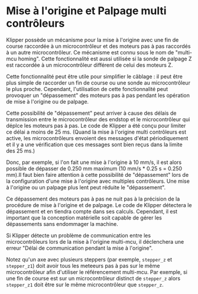 # Mise à l'origine et Palpage multi contrôleurs

Klipper possède un mécanisme pour la mise à l'origine avec une fin de course raccordée à un microcontrôleur et des moteurs pas à pas raccordés à un autre microcontrôleur. Ce mécanisme est connu sous le nom de "multi-mcu homing". Cette fonctionnalité est aussi utilisée si la sonde de palpage Z est raccordée à un microcontrôleur différent de celui des moteurs Z.

Cette fonctionnalité peut être utile pour simplifier le câblage : il peut être plus simple de raccorder un fin de course ou une sonde au microcontrôleur le plus proche. Cependant, l'utilisation de cette fonctionnalité peut provoquer un "dépassement" des moteurs pas à pas pendant les opération de mise à l'origine ou de palpage.

Cette possibilité de "dépassement" peut arriver à cause des délais de transmission entre le microcontrôleur des endstop et le microcontrôleur qui déplce les moteurs pas à pas. Le code de Klipper a été conçu pour limiter ce délai a moins de 25 ms. (Quand la mise à l'origine multi contrôleurs est active, les microcontrôleurs envoient des messages d'état périodiquement et il y a une vérification que ces messages sont bien reçus dans la limite des 25 ms.)

Donc, par exemple, si l'on fait une mise à l'origine à 10 mm/s, il est alors possible de dépasser de 0.250 mm maximum (10 mm/s * 0.25 s = 0.250 mm).Il faut bien faire attention à cette possibilité de "dépassement" lors de la configuration d'une mise à l'origine avec multiples contrôleurs. Une mise à l'origine ou un palpage plus lent peut réduite le "dépassement".

Ce dépassement des moteurs pas à pas ne nuit pas à la précision de la procédure de mise à l'origine et de palpage. Le code de Klipper détectera le dépassement et en tiendra compte dans ses calculs. Cependant, il est important que la conception matérielle soit capable de gérer les dépassements sans endommager la machine.

Si Klipper détecte un problème de communication entre les microcontrôleurs lors de la mise à l'origine multi-mcu, il déclenchera une erreur "Délai de communication pendant la mise à l'origine".

Notez qu'un axe avec plusieurs steppers (par exemple, `stepper_z` et `stepper_z1`) doit avoir tous les meteeurs pas à pas sur le même microcontrôleur afin d'utiliser le référencement multi-mcu. Par exemple, si une fin de course est sur un microcontrôleur distinct de `stepper_z` alors `stepper_z1` doit être sur le même microcontrôleur que `stepper_z`.
